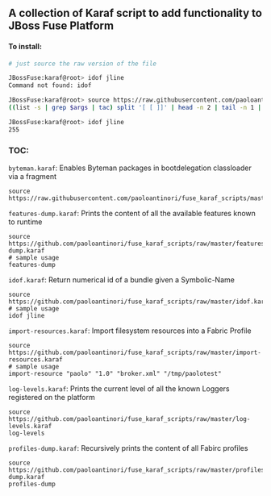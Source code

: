 A collection of Karaf script to add functionality to JBoss Fuse Platform
------------------------------------------------------------------------

#### To install:

```bash
# just source the raw version of the file

JBossFuse:karaf@root> idof jline
Command not found: idof

JBossFuse:karaf@root> source https://raw.githubusercontent.com/paoloantinori/fuse_karaf_scripts/master/idof.karaf
((list -s | grep $args | tac) split '[ [ ]]' | head -n 2 | tail -n 1 | tac) trim

JBossFuse:karaf@root> idof jline
255
```

### TOC:
`byteman.karaf`: Enables Byteman packages in bootdelegation classloader via a fragment 
```
source https://raw.githubusercontent.com/paoloantinori/fuse_karaf_scripts/master/byteman.karaf
```

`features-dump.karaf`: Prints the content of all the available features known to runtime
```
source https://github.com/paoloantinori/fuse_karaf_scripts/raw/master/features-dump.karaf
# sample usage
features-dump 
```

`idof.karaf`: Return numerical id of a bundle given a Symbolic-Name
```
source https://github.com/paoloantinori/fuse_karaf_scripts/raw/master/idof.karaf
# sample usage
idof jline
```

`import-resources.karaf`: Import filesystem resources into a Fabric Profile
```
source https://github.com/paoloantinori/fuse_karaf_scripts/raw/master/import-resources.karaf
# sample usage
import-resource "paolo" "1.0" "broker.xml" "/tmp/paolotest"
```

`log-levels.karaf`: Prints the current level of all the known Loggers registered on the platform 
```
source https://github.com/paoloantinori/fuse_karaf_scripts/raw/master/log-levels.karaf
log-levels
```

`profiles-dump.karaf`: Recursively prints the content of all Fabirc profiles 
```
source https://github.com/paoloantinori/fuse_karaf_scripts/raw/master/profiles-dump.karaf
profiles-dump
```
